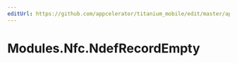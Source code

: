 ```yaml
---
editUrl: https://github.com/appcelerator/titanium_mobile/edit/master/apidoc/NdefRecord.yml
---
```

# Modules.Nfc.NdefRecordEmpty

<TypeHeader/>

<ApiDocs/>
